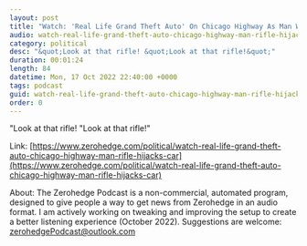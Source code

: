 ```yaml
---
layout: post
title: "Watch: 'Real Life Grand Theft Auto' On Chicago Highway As Man With Rifle Hijacks Car"
audio: watch-real-life-grand-theft-auto-chicago-highway-man-rifle-hijacks-car-0
category: political
desc: "&quot;Look at that rifle! &quot;Look at that rifle!&quot;"
duration: 00:01:24
length: 84
datetime: Mon, 17 Oct 2022 22:40:00 +0000
tags: podcast
guid: watch-real-life-grand-theft-auto-chicago-highway-man-rifle-hijacks-car-0
order: 0
---
```

&quot;Look at that rifle! &quot;Look at that rifle!&quot;

Link: [https://www.zerohedge.com/political/watch-real-life-grand-theft-auto-chicago-highway-man-rifle-hijacks-car](https://www.zerohedge.com/political/watch-real-life-grand-theft-auto-chicago-highway-man-rifle-hijacks-car)

About: The Zerohedge Podcast is a non-commercial, automated program, designed to give people a way to get news from Zerohedge in an audio format.  I am actively working on tweaking and improving the setup to create a better listening experience (October 2022).  Suggestions are welcome: [zerohedgePodcast@outlook.com](mailto:zerohedgePodcast@outlook.com)